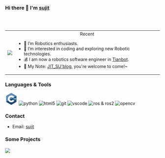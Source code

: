 ### Hi there 👋  I'm <a href="https://bento.me/jitsu">sujit</a>

<br/>
<br/>

<table>
  <tr align="center">
    <td>
      <a href="https://github.com/anuraghazra/github-readme-stats" target="_blank">
        <img align="center" name="sujit-168's github stats" src="https://github-readme-stats.vercel.app/api?username=sujit-168&show_icons=true" />
      </a>
    </td>
<td align="left">
            <div align="center">Recent</div>
            <ul>
                <li>🤭 I’m Robotics enthusiasts.</li>
                <li>🔭 I’m interested in coding and exploring new Robotic technologies.</li>
                <li>💰 I am now a robotics software engineer in <a href="https://github.com/tianbot">Tianbot</a>.</li>
                <li>🏡 My Note: <a href="https://blog.sujie-168.top" rel="nofollow">JIT_SU'blog</a>, you're welcome to come!~ </li>
            </ul>
        </td>
  </tr>
</table>

### Languages & Tools

<div style="flex">

<img src="https://raw.githubusercontent.com/github/explore/180320cffc25f4ed1bbdfd33d4db3a66eeeeb358/topics/cpp/cpp.png" width="40" height="40" alt="cpp"/>
<img src="https://cdn.jsdelivr.net/gh/devicons/devicon/icons/python/python-original.svg" width="40" height="40" alt="python"/>
<img src="https://cdn.jsdelivr.net/gh/devicons/devicon/icons/html5/html5-original.svg" width="40" height="40" alt="html5"/>
<img src="https://cdn.jsdelivr.net/gh/devicons/devicon/icons/git/git-original.svg" width="40" height="40" alt="git"/>
<img src="https://cdn.jsdelivr.net/gh/devicons/devicon/icons/vscode/vscode-original.svg" width="40" height="40" alt="vscode"/>
<img src="https://raw.githubusercontent.com/ros-infrastructure/www.ros.org/main/content/favicon.ico" width="40" height="40" alt="ros & ros2"/> 
<img src="https://raw.githubusercontent.com/opencv/opencv/4.x/doc/opencv-logo.png" width="40" height="40" alt="opencv"/> 

</div>

### Contact
- Email: [sujit](mailto:su2054552689@gmail.com)

### Some Projects

<a href="https://github.com/sujit-168/Stereo_camera">
  <img align="center" src="https://github-readme-stats.anuraghazra1.vercel.app/api/pin/?username=sujit-168&repo=Stereo_camera" />
</a>
